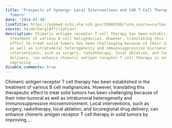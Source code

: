 ```yaml
---
title: 'Prospects of Synergy: Local Interventions and CAR T Cell Therapy in Solid
  Tumors'
date: '2024-07-30'
linkTitle: https://pubmed.ncbi.nlm.nih.gov/39080180/?utm_source=curl&utm_medium=rss&utm_campaign=pubmed-2&utm_content=1FakS-2QOkCT8HsMOQP1bCRQ4YzyumYOmxmF0moLsQ3dFB1E9V&fc=20220326224207&ff=20240731181850&v=2.18.0.post9+e462414
source: heidelberg[Affiliation]
description: Chimeric antigen receptor T cell therapy has been established in the
  treatment of various B cell malignancies. However, translating this therapeutic
  effect to treat solid tumors has been challenging because of their inter-tumoral
  as well as intratumoral heterogeneity and immunosuppressive microenvironment. Local
  interventions, such as surgery, radiotherapy, local ablation, and locoregional drug
  delivery, can enhance chimeric antigen receptor T cell therapy in solid tumors by
  improving ...
disable_comments: true
---
```

Chimeric antigen receptor T cell therapy has been established in the treatment of various B cell malignancies. However, translating this therapeutic effect to treat solid tumors has been challenging because of their inter-tumoral as well as intratumoral heterogeneity and immunosuppressive microenvironment. Local interventions, such as surgery, radiotherapy, local ablation, and locoregional drug delivery, can enhance chimeric antigen receptor T cell therapy in solid tumors by improving ...